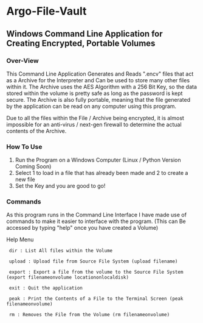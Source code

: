 # Argo-File-Vault
## Windows Command Line Application for Creating Encrypted, Portable Volumes
### Over-View
This Command Line Application Generates and Reads ".encv" files that act as a Archive for the Interpreter and Can be used to store many other files within it.
The Archive uses the AES Algorithm with a 256 Bit Key, so the data stored within the volume is pretty safe as long as the password is kept secure.
The Archive is also fully portable, meaning that the file generated by the application can be read on any computer using this program.

Due to all the files within the File / Archive being encrypted, it is almost impossible for an anti-virus / next-gen firewall to determine the actual contents of the Archive.

### How To Use
1. Run the Program on a Windows Computer (Linux / Python Version Coming Soon)
2. Select 1 to load in a file that has already been made and 2 to create a new file
3. Set the Key and you are good to go!

### Commands
As this program runs in the Command Line Interface I have made use of commands to make it easier to interface with the program.
(This can Be accessed by typing "help" once you have created a Volume)

Help Menu

     dir : List All files within the Volume
     
     upload : Upload file from Source File System (upload filename)
     
     export : Export a file from the volume to the Source File System (export filenameonvolume locationonlocaldisk)
     
     exit : Quit the application
     
     peak : Print the Contents of a File to the Terminal Screen (peak filenameonvolume)
     
     rm : Removes the File from the Volume (rm filenameonvolume)
